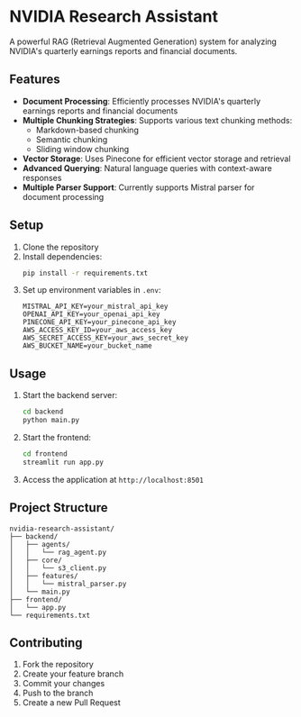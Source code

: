 # NVIDIA Research Assistant

A powerful RAG (Retrieval Augmented Generation) system for analyzing NVIDIA's quarterly earnings reports and financial documents.

## Features

- **Document Processing**: Efficiently processes NVIDIA's quarterly earnings reports and financial documents
- **Multiple Chunking Strategies**: Supports various text chunking methods:
  - Markdown-based chunking
  - Semantic chunking
  - Sliding window chunking
- **Vector Storage**: Uses Pinecone for efficient vector storage and retrieval
- **Advanced Querying**: Natural language queries with context-aware responses
- **Multiple Parser Support**: Currently supports Mistral parser for document processing

## Setup

1. Clone the repository
2. Install dependencies:
   ```bash
   pip install -r requirements.txt
   ```
3. Set up environment variables in `.env`:
   ```
   MISTRAL_API_KEY=your_mistral_api_key
   OPENAI_API_KEY=your_openai_api_key
   PINECONE_API_KEY=your_pinecone_api_key
   AWS_ACCESS_KEY_ID=your_aws_access_key
   AWS_SECRET_ACCESS_KEY=your_aws_secret_key
   AWS_BUCKET_NAME=your_bucket_name
   ```

## Usage

1. Start the backend server:
   ```bash
   cd backend
   python main.py
   ```

2. Start the frontend:
   ```bash
   cd frontend
   streamlit run app.py
   ```

3. Access the application at `http://localhost:8501`

## Project Structure

```
nvidia-research-assistant/
├── backend/
│   ├── agents/
│   │   └── rag_agent.py
│   ├── core/
│   │   └── s3_client.py
│   ├── features/
│   │   └── mistral_parser.py
│   └── main.py
├── frontend/
│   └── app.py
└── requirements.txt
```

## Contributing

1. Fork the repository
2. Create your feature branch
3. Commit your changes
4. Push to the branch
5. Create a new Pull Request